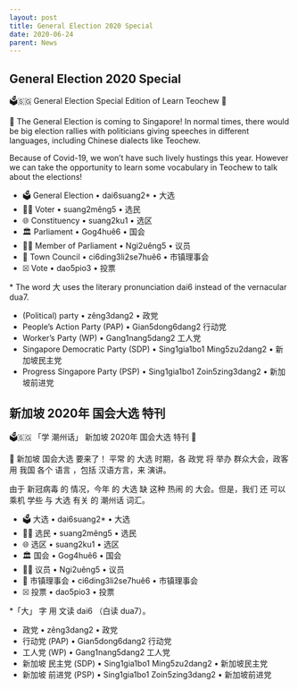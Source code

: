 ```yaml
---
layout: post
title: General Election 2020 Special
date: 2020-06-24
parent: News
---
```


## General Election 2020 Special

🗳🇸🇬 General Election Special Edition of Learn Teochew 📖

📣 The General Election is coming to Singapore! In normal times, there would be big election rallies with politicians giving speeches in different languages, including Chinese dialects like Teochew.

Because of Covid-19, we won’t have such lively hustings this year. However we can take the opportunity to learn some vocabulary in Teochew to talk about the elections!

 * 🗳 General Election • dai6suang2\* • 大选
 * 🙋‍♂️ Voter • suang2mêng5 • 选民
 * 🌐 Constituency • suang2ku1 • 选区
 * 🏛 Parliament • Gog4huê6 • 国会
 * 👩‍💼 Member of Parliament • Ngi2uêng5 • 议员
 * 🏢 Town Council • ci6ding3li2se7huê6 • 市镇理事会
 * ⮽ Vote • dao5pio3 • 投票

\* The word 大 uses the literary pronunciation dai6 instead of the vernacular dua7.

 * (Political) party • zêng3dang2 • 政党
 * People’s Action Party (PAP) • Gian5dong6dang2 行动党
 * Worker’s Party (WP) • Gang1nang5dang2 工人党
 * Singapore Democratic Party (SDP) • Sing1gia1bo1 Ming5zu2dang2 • 新加坡民主党
 * Progress Singapore Party (PSP) • Sing1gia1bo1 Zoin5zing3dang2 • 新加坡前进党

## 新加坡 2020年 国会大选 特刊

🗳🇸🇬 「学 潮州话」 新加坡 2020年 国会大选 特刊 📖

📣 新加坡 国会大选 要来了！ 平常 的 大选 时期，各 政党 将 举办 群众大会，政客 用 我国 各个 语言 ，包括 汉语方言，来 演讲。

由于 新冠病毒 的 情况，今年 的 大选 缺 这种 热闹 的 大会。但是，我们 还 可以 乘机 学些 与 大选 有关 的 潮州话 词汇。

 * 🗳 大选 • dai6suang2\* • 大选
 * 🙋‍♂️ 选民 • suang2mêng5 • 选民
 * 🌐 选区 • suang2ku1 • 选区
 * 🏛 国会 • Gog4huê6 • 国会
 * 👩‍💼 议员 • Ngi2uêng5 • 议员
 * 🏢 市镇理事会 • ci6ding3li2se7huê6 • 市镇理事会
 * ⮽ 投票 • dao5pio3 • 投票

\*「大」 字 用 文读 dai6 （白读 dua7）。

 * 政党 • zêng3dang2 • 政党
 * 行动党 (PAP) • Gian5dong6dang2 行动党
 * 工人党 (WP) • Gang1nang5dang2 工人党
 * 新加坡 民主党 (SDP) • Sing1gia1bo1 Ming5zu2dang2 • 新加坡民主党
 * 新加坡 前进党 (PSP) • Sing1gia1bo1 Zoin5zing3dang2 • 新加坡前进党
